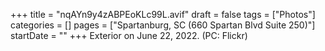 +++
title = "nqAYn9y4zABPEoKLc99L.avif"
draft = false
tags = ["Photos"]
categories = []
pages = ["Spartanburg, SC (660 Spartan Blvd Suite 250)"]
startDate = ""
+++
Exterior on June 22, 2022. (PC: Flickr)
